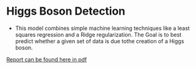 # Higgs Boson Detection
* This model combines simple machine learning techniques like a least squares regression and a Ridge regularization. The Goal is to best predict whether a given set of data is due tothe creation of a Higgs boson.

[Report can be found here in pdf](HiggsBoson_detection/report/bazinga-submission.pdf)
